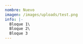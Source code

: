 ```yaml
---
nombre: Nuevo
imagen: /images/uploads/test.png
info: |-
  Bloque 1\
  Bloque 2\
  Bloque 3
---
```


